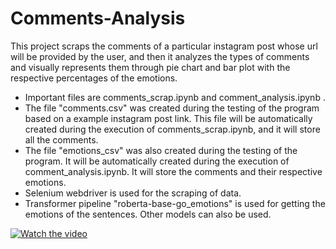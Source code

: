 # Comments-Analysis
This project scraps the comments of a particular instagram post whose url will be provided by the user, and then it analyzes the types of comments and visually represents them through pie chart and bar plot with the respective percentages of the emotions.

- Important files are comments_scrap.ipynb and comment_analysis.ipynb .
- The file "comments.csv" was created during the testing of the program based on a example instagram post link. This file will be automatically created during the execution of comments_scrap.ipynb, and it will store all the comments.
- The file "emotions_csv" was also created during the testing of the program. It will be automatically created during the execution of comment_analysis.ipynb. It will store the comments and their respective emotions.
- Selenium webdriver is used for the scraping of data.
- Transformer pipeline "roberta-base-go_emotions" is used for getting the emotions of the sentences. Other models can also be used. 

[![Watch the video](assets/CA_thumbnail.png)](assets/CA.mp4)
